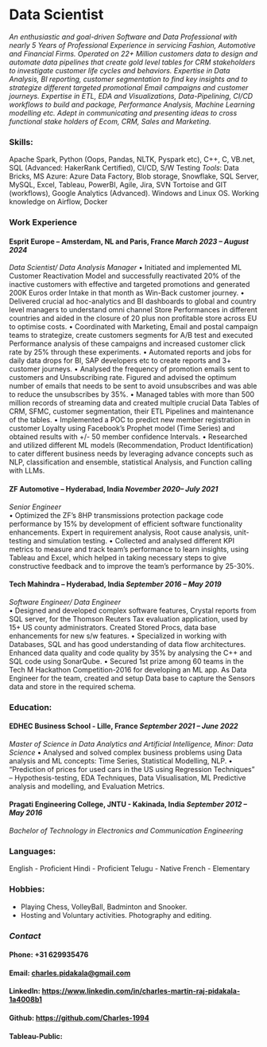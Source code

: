 # Data Scientist
*An enthusiastic and goal-driven Software and Data Professional with nearly 5 Years of Professional Experience in servicing Fashion, Automotive and Financial Firms. Operated on 22+ Million customers data to design and automate data pipelines that create gold level tables for CRM stakeholders to investigate customer life cycles and behaviors. Expertise in Data Analysis, BI reporting, customer segmentation to find key insights and to strategize different targeted promotional Email campaigns and customer journeys. Expertise in ETL, EDA and Visualizations, Data-Pipelining, CI/CD workflows to build and package, Performance Analysis, Machine Learning modelling etc. Adept in communicating and presenting ideas to cross functional stake holders of Ecom, CRM, Sales and Marketing.*

### Skills:
Apache Spark, Python (Oops, Pandas, NLTK, Pyspark etc), C++, C, VB.net, SQL (Advanced: HakerRank Certified), CI/CD, S/W Testing
_Tools_: Data Bricks, MS Azure: Azure Data Factory, Blob storage, Snowflake, SQL Server, MySQL, Excel, Tableau, PowerBI, Agile, Jira, SVN Tortoise and GIT (workflows), Google Analytics (Advanced). Windows and Linux OS. Working knowledge on Airflow, Docker


### Work Experience
#### Esprit Europe – Amsterdam, NL and Paris, France						         _March 2023 – August 2024_
_Data Scientist/ Data Analysis Manager_
•	Initiated and implemented ML Customer Reactivation Model and successfully reactivated 20% of the inactive customers with effective and targeted promotions and generated 200K Euros order Intake in that month as Win-Back customer journey.
•	Delivered crucial ad hoc-analytics and BI dashboards to global and country level managers to understand omni channel Store Performances in different countries and aided in the closure of 20 plus non profitable store across EU to optimise costs.
•	Coordinated with Marketing, Email and postal campaign teams to strategize, create customers segments for A/B test and executed Performance analysis of these campaigns and increased customer click rate by 25% through these experiments.
•	Automated reports and jobs for daily data drops for BI, SAP developers etc to create reports and 3+ customer journeys.
•	Analysed the frequency of promotion emails sent to customers and Unsubscribing rate. Figured and advised the optimum number of emails that needs to be sent to avoid unsubscribes and was able to reduce the unsubscribes by 35%.
•	Managed tables with more than 500 million records of streaming data and created multiple crucial Data Tables of CRM, SFMC, customer segmentation, their ETL Pipelines and maintenance of the tables.
•	Implemented a POC to predict new member registration in customer Loyalty using Facebook’s Prophet model (Time Series) and obtained results with +/- 50 member confidence Intervals.
•	Researched and utilized different ML models (Recommendation, Product Identification) to cater different business needs by leveraging advance concepts such as NLP, classification and ensemble, statistical Analysis, and Function calling with LLMs.

#### ZF Automotive – Hyderabad, India	                                  _November 2020– July 2021_
_Senior Engineer_				    
•	Optimized the ZF’s 8HP transmissions protection package code performance by 15% by development of efficient software functionality enhancements. Expert in requirement analysis, Root cause analysis, unit-testing and simulation testing.
•	Collected and analysed different KPI metrics to measure and track team’s performance to learn insights, using Tableau and Excel, which helped in taking necessary steps to give constructive feedback and to improve the team’s performance by 25-30%.

#### Tech Mahindra – Hyderabad, India	                                  _September 2016 – May 2019_
_Software Engineer/ Data Engineer_		
•	Designed and developed complex software features, Crystal reports from SQL server, for the Thomson Reuters Tax evaluation application, used by 15+ US county administrators. Created Stored Procs, data base enhancements for new s/w features.
•	Specialized in working with Databases, SQL and has good understanding of data flow architectures. Enhanced data quality and code quality by 35% by analysing the C++ and SQL code using SonarQube.
•	Secured 1st prize among 60 teams in the Tech M Hackathon Competition-2016 for developing an ML app. As Data Engineer for the team, created and setup Data base to capture the Sensors data and store in the required schema.

### Education:
#### EDHEC Business School - Lille, France	                           _September 2021 – June 2022_
_Master of Science in Data Analytics and Artificial Intelligence, Minor: Data Science_
•	Analysed and solved complex business problems using Data analysis and ML concepts: Time Series, Statistical Modelling, NLP.
•	“Prediction of prices for used cars in the US using Regression Techniques” – Hypothesis-testing, EDA Techniques, Data Visualisation, ML Predictive analysis and modelling, and Evaluation Metrics.
#### Pragati Engineering College, JNTU - Kakinada, India	              _September 2012 – May 2016_
_Bachelor of Technology in Electronics and Communication Engineering_

### Languages:
English - Proficient
Hindi - Proficient
Telugu - Native
French - Elementary

### Hobbies:
* Playing Chess, VolleyBall, Badminton and Snooker. 
* Hosting and Voluntary activities. Photography and editing.

### _Contact_
#### Phone: +31 629935476 
#### Email: charles.pidakala@gmail.com 
#### LinkedIn: https://www.linkedin.com/in/charles-martin-raj-pidakala-1a4008b1
#### Github: https://github.com/Charles-1994
#### Tableau-Public: 

